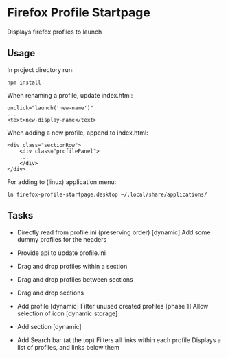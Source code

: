 # Firefox Profile Startpage
Displays firefox profiles to launch

## Usage
In project directory run:
```
npm install
```

When renaming a profile, update index.html:
```
onclick="launch('new-name')"
...
<text>new-display-name</text>
```

When adding a new profile, append to index.html:
```
<div class="sectionRow">
    <div class="profilePanel">
    ...
    </div>
</div>
```

For adding to (linux) application menu:
```
ln firefox-profile-startpage.desktop ~/.local/share/applications/
```

## Tasks
- Directly read from profile.ini (preserving order) [dynamic]
  Add some dummy profiles for the headers

- Provide api to update profile.ini

- Drag and drop profiles within a section

- Drag and drop profiles between sections

- Drag and drop sections

- Add profile [dynamic]
  Filter unused created profiles [phase 1]
  Allow selection of icon [dynamic storage]

- Add section [dynamic]

- Add Search bar (at the top)
  Filters all links within each profile
  Displays a list of profiles, and links below them


